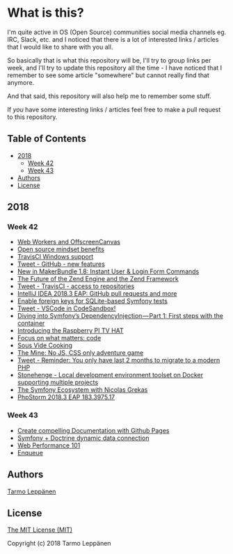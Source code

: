 # What is this?

I'm quite active in OS (Open Source) communities social media channels eg. IRC, Slack, etc. and I 
noticed that there is a lot of interested links / articles that I would like to share with you all.

So basically that is what this repository will be, I'll try to group links per week, and I'll try to
update this repository all the time - I have noticed that I remember to see some article "somewhere"
but cannot really find that anymore.

And that said, this repository will also help me to remember some stuff.

If _you_ have some interesting links / articles feel free to make a pull request to this repository.

## Table of Contents

  * [2018](#2018)
     * [Week 42](#week-42)
     * [Week 43](#week-43)
  * [Authors](#authors)
  * [License](#license)

## 2018 

### Week 42

 - [Web Workers and OffscreenCanvas](https://spectrum.chat/thread/00d7da6a-8ba8-4675-8ef7-8be1f709ddf1)
 - [Open source mindset benefits](https://medium.com/@decathlonDevelopers/open-source-mindset-benefits-5245f38957f4)
 - [TravisCI Windows support](https://twitter.com/travisci/status/1050475566770589697)
 - [Tweet - GitHub - new features](https://twitter.com/fatih/status/1052238735755173888)
 - [New in MakerBundle 1.8: Instant User & Login Form Commands](https://symfony.com/blog/new-in-makerbundle-1-8-instant-user-login-form-commands)
 - [The Future of the Zend Engine and the Zend Framework](http://zsuraski.blogspot.com/2018/10/the-future-of-zend-engine-and-zend.html)
 - [Tweet - TravisCI - access to repositories](https://twitter.com/Majkl578/status/1052594545458905088)
 - [IntelliJ IDEA 2018.3 EAP: GitHub pull requests and more](https://blog.jetbrains.com/idea/2018/10/intellij-idea-2018-3-eap-github-pull-requests-and-more)
 - [Enable foreign keys for SQLite-based Symfony tests](https://tomnewby.net/posts/enable-foreign-keys-in-sqlite-symfony-tests/)
 - [Tweet - VSCode in CodeSandbox!](https://twitter.com/CompuIves/status/1052594462768148480)
 - [Diving into Symfony’s DependencyInjection — Part 1: First steps with the container](https://medium.com/manomano-tech/diving-into-symfonys-dependencyinjection-part-1-first-steps-with-the-container-2fad0593c052)
 - [Introducing the Raspberry PI TV HAT](https://www.raspberrypi.org/blog/raspberry-pi-tv-hat/)
 - [Focus on what matters: code](https://github.com/features/actions)
 - [Sous Vide Cooking](http://www.douglasbaldwin.com/sous-vide.html)
 - [The Mine: No JS, CSS only adventure game](https://codepen.io/jcoulterdesign/pen/NOMeEb)
 - [Tweet - Reminder: You only have last 2 months to migrate to a modern PHP](https://twitter.com/Majkl578/status/1055059156812656642)
 - [Stonehenge - Local development environment toolset on Docker supporting multiple projects](https://github.com/druidfi/stonehenge)
 - [The Symfony Ecosystem with Nicolas Grekas](https://threedevsandamaybe.com/the-symfony-ecosystem-with-nicolas-grekas/)
 - [PhpStorm 2018.3 EAP 183.3975.17](https://blog.jetbrains.com/phpstorm/2018/10/phpstorm-2018-3-eap-183-3975-17/)

### Week 43

 - [Create compelling Documentation with Github Pages](https://medium.com/@thomas.reinecke/create-compelling-documentation-with-github-pages-16e4149efe9e)
 - [Symfony + Doctrine dynamic data connection](https://gist.github.com/Xymanek/8fbbd127eeeca2c6c15aad6acfd0e07b)
 - [Web Performance 101](https://3perf.com/talks/web-perf-101/)
 - [Enqueue ](https://github.com/php-enqueue/enqueue-dev)

## Authors

[Tarmo Leppänen](https://github.com/tarlepp)

## License

[The MIT License (MIT)](LICENSE)

Copyright (c) 2018 Tarmo Leppänen
